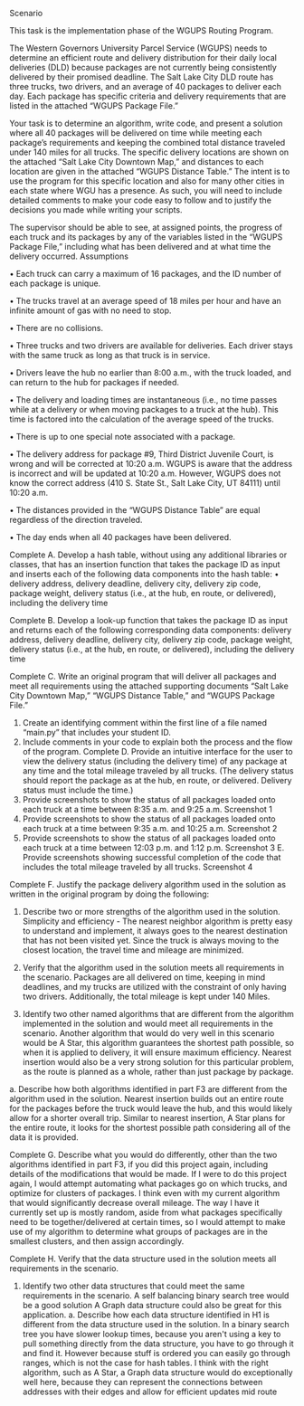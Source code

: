 Scenario

This task is the implementation phase of the WGUPS Routing Program.

 

The Western Governors University Parcel Service (WGUPS) needs to determine an efficient route and delivery distribution for their daily local deliveries (DLD) because packages are not currently being consistently delivered by their promised deadline. The Salt Lake City DLD route has three trucks, two drivers, and an average of 40 packages to deliver each day. Each package has specific criteria and delivery requirements that are listed in the attached “WGUPS Package File.”

 

Your task is to determine an algorithm, write code, and present a solution where all 40 packages will be delivered on time while meeting each package’s requirements and keeping the combined total distance traveled under 140 miles for all trucks. The specific delivery locations are shown on the attached “Salt Lake City Downtown Map,” and distances to each location are given in the attached “WGUPS Distance Table.” The intent is to use the program for this specific location and also for many other cities in each state where WGU has a presence. As such, you will need to include detailed comments to make your code easy to follow and to justify the decisions you made while writing your scripts.

 

The supervisor should be able to see, at assigned points, the progress of each truck and its packages by any of the variables listed in the “WGUPS Package File,” including what has been delivered and at what time the delivery occurred.
Assumptions

•  Each truck can carry a maximum of 16 packages, and the ID number of each package is unique.

•  The trucks travel at an average speed of 18 miles per hour and have an infinite amount of gas with no need to stop.

•  There are no collisions.

•  Three trucks and two drivers are available for deliveries. Each driver stays with the same truck as long as that truck is in service.

•  Drivers leave the hub no earlier than 8:00 a.m., with the truck loaded, and can return to the hub for packages if needed.

•  The delivery and loading times are instantaneous (i.e., no time passes while at a delivery or when moving packages to a truck at the hub). This time is factored into the calculation of the average speed of the trucks.

•  There is up to one special note associated with a package.

•  The delivery address for package #9, Third District Juvenile Court, is wrong and will be corrected at 10:20 a.m. WGUPS is aware that the address is incorrect and will be updated at 10:20 a.m. However, WGUPS does not know the correct address (410 S. State St., Salt Lake City, UT 84111) until 10:20 a.m.

•  The distances provided in the “WGUPS Distance Table” are equal regardless of the direction traveled.

•  The day ends when all 40 packages have been delivered.



Complete
A.  Develop a hash table, without using any additional libraries or classes, that has an insertion function that takes the package ID as input and inserts each of the following data components into the hash table:
•   delivery address, delivery deadline, delivery city, delivery zip code, package weight, delivery status (i.e., at the hub, en route, or delivered), including the delivery time

Complete
B.  Develop a look-up function that takes the package ID as input and returns each of the following corresponding data components:
delivery address, delivery deadline, delivery city, delivery zip code, package weight, delivery status (i.e., at the hub, en route, or delivered), including the delivery time

Complete
C.  Write an original program that will deliver all packages and meet all requirements using the attached supporting documents “Salt Lake City Downtown Map,” “WGUPS Distance Table,” and “WGUPS Package File.”
1.  Create an identifying comment within the first line of a file named “main.py” that includes your student ID.
2.  Include comments in your code to explain both the process and the flow of the program.
Complete
D.  Provide an intuitive interface for the user to view the delivery status (including the delivery time) of any package at any time and the total mileage traveled by all trucks. (The delivery status should report the package as at the hub, en route, or delivered. Delivery status must include the time.)
1. Provide screenshots to show the status of all packages loaded onto each truck at a time between 8:35 a.m. and 9:25 a.m.
Screenshot 1
2.  Provide screenshots to show the status of all packages loaded onto each truck at a time between 9:35 a.m. and 10:25 a.m.
Screenshot 2
3.  Provide screenshots to show the status of all packages loaded onto each truck at a time between 12:03 p.m. and 1:12 p.m.
Screenshot 3
E.  Provide screenshots showing successful completion of the code that includes the total mileage traveled by all trucks.
Screenshot 4

Complete
F.  Justify the package delivery algorithm used in the solution as written in the original program by doing the following:
1.  Describe two or more strengths of the algorithm used in the solution.
Simplicity and efficiency - The nearest neighbor algorithm is pretty easy to understand and implement, it always goes to the nearest destination that has not been visited yet.
Since the truck is always moving to the closest location, the travel time and mileage are minimized.

2.  Verify that the algorithm used in the solution meets all requirements in the scenario.
Packages are all delivered on time, keeping in mind deadlines, and my trucks are utilized with the constraint of only having two drivers. Additionally, the total mileage is kept under 140 Miles.

3.  Identify two other named algorithms that are different from the algorithm implemented in the solution and would meet all requirements in the scenario.
Another algorithm that would do very well in this scenario would be A Star, this algorithm guarantees the shortest path possible, so when it is applied to delivery, it will ensure maximum efficiency.
Nearest insertion would also be a very strong solution for this particular problem, as the route is planned as a whole, rather than just package by package.

a.  Describe how both algorithms identified in part F3 are different from the algorithm used in the solution.
Nearest insertion builds out an entire route for the packages before the truck would leave the hub, and this would likely allow for a shorter overall trip.
Similar to nearest insertion, A Star plans for the entire route, it looks for the shortest possible path considering all of the data it is provided.

Complete
G.  Describe what you would do differently, other than the two algorithms identified in part F3, if you did this project again, including details of the modifications that would be made.
If I were to do this project again, I would attempt automating what packages go on which trucks, and optimize for clusters of packages. I think even with my current algorithm that would significantly decrease overall mileage.
The way I have it currently set up is mostly random, aside from what packages specifically need to be together/delivered at certain times, so I would attempt to make use of my algorithm to determine what groups of packages are in the smallest clusters,
and then assign accordingly.

Complete
H.  Verify that the data structure used in the solution meets all requirements in the scenario.
1.  Identify two other data structures that could meet the same requirements in the scenario.
A self balancing binary search tree would be a good solution
A Graph data structure could also be great for this application.
a.  Describe how each data structure identified in H1 is different from the data structure used in the solution.
In a binary search tree you have slower lookup times, because you aren't using a key to pull something directly from the data structure, you have to go through it and find it. However because stuff is ordered you can easily go through ranges, which is not the case for hash tables.
I think with the right algorithm, such as A Star, a Graph data structure would do exceptionally well here, because they can represent the connections between addresses with their edges and allow for efficient updates mid route

